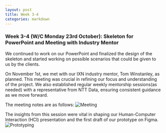 ```yaml
---
layout: post
title: Week 3-4
categories: markdown
---
```

### Week 3-4 (W/C Monday 23rd October): Skeleton for PowerPoint and Meeting with Industry Mentor ###

We continued to work on our PowerPoint and finalized the design of the skeleton and started working on possible scenarios that could be given to us by the clients.

On November 1st, we met with our IXN industry mentor, Tom Winstanley, as planned. This meeting was crucial in refining our focus and understanding of the project. We also established regular weekly mentorship sessions(as needed) with a representative from NTT Data, ensuring consistent guidance as we move forward.

The meeting notes are as follows:
![Meeting](/2023/group43/assets/images/blogs/Meeting_Notes.png)

The insights from this session were vital in shaping our Human-Computer Interaction (HCI) presentation and the first draft of our prototype on Figma.
![Prototyping](/2023/group43/assets/images/blogs/Prototyping.png)